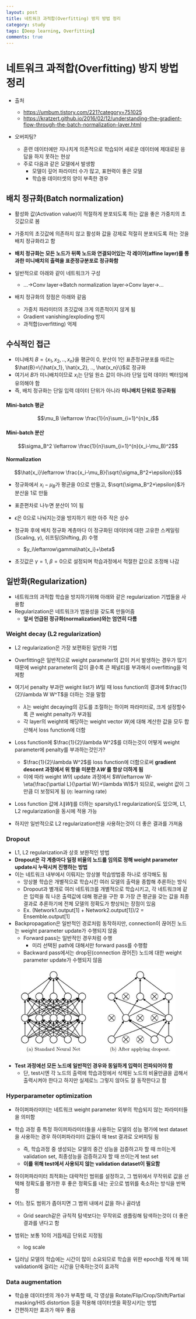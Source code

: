 ```yaml
---
layout: post
title: 네트워크 과적합(Overfitting) 방지 방법 정리
category: study
tags: [Deep learning, Overfitting]
comments: true
---
```


# 네트워크 과적합(Overfitting) 방지 방법 정리
- 출처
  - https://umbum.tistory.com/221?category=751025
  - https://kratzert.github.io/2016/02/12/understanding-the-gradient-flow-through-the-batch-normalization-layer.html

- 오버피팅?
  - 훈련 데이터에만 지나치게 의존적으로 학습되어 새로운 데이터에 제대로된 응답을 하지 못하는 현상
  - 주로 다음과 같은 모델에서 발생함
    - 모델이 깊어 파라미터 수가 많고, 표현력이 좋은 모델
    - 학습용 데이터셋의 양이 부족한 경우

## 배치 정규화(Batch normalization)
- 활성화 값(Activation value)이 적절하게 분포되도록 하는 값을 좋은 가중치의 초깃값으로 봄
- 가중치의 초깃값에 의존하지 않고 활성화 값을 강제로 적절히 분포되도록 하는 것을 배치 정규화라고 함

- __배치 정규화는 모든 노드가 뒤쪽 노드와 연결되어있는 각 레이어(affine layer)를 통과한 미니배치의 출력을 표준정규분포로 정규화함__
- 일반적으로 아래와 같이 네트워크가 구성
  - ...->Conv layer->Batch normalization layer->Conv layer->...

- 배치 정규화의 장점은 아래와 같음
  - 가중치 파라미터의 초깃값에 크게 의존적이지 않게 됨
  - Gradient vanishing/exploding 방지
  - 과적합(overfitting) 억제

## 수식적인 접근
- 미니배치 $B=\{x_1, x_2, .., x_n\}$을 평균이 0, 분산이 1인 표준정규분포를 따르는 $\hat{B}=\{\hat{x_1}, \hat{x_2}, .., \hat{x_n}\}$로 정규화
- 여기서 $B$가 미니배치이므로 $x_i$는 단일 원소 값이 아니라 단일 입력 데이터 벡터임에 유의해야 함
- 즉, 배치 정규화는 단일 입력 데이터 단위가 아니라 __미니배치 단위로 정규화됨__

#### Mini-batch 평균

$$\mu_B \leftarrow \frac{1}{n}\sum_{i=1}^{n}x_i$$

#### Mini-batch 분산

$$\sigma_B^2 \leftarrow \frac{1}{n}\sum_{i=1}^{n}(x_i-\mu_B)^2$$

#### Normalization

$$\hat{x_i}\leftarrow \frac{x_i-\mu_B}{\sqrt{\sigma_B^2+\epsilon}}$$

- 정규화에서 $x_i-\mu_B$가 평균을 0으로 만들고, $\sqrt{\sigma_B^2+\epsilon}$가 분산을 1로 만듦
- 표준편차로 나누면 분산이 1이 됨
- $\epsilon$은 0으로 나눠지는것을 방지하기 위한 아주 작은 상수

- 정규화 후에 배치 정규화 계층마다 이 정규화된 데이터에 대한 고유한 스케일링(Scaling, $\gamma$), 쉬프팅(Shifting, $\beta$) 수행
  - $y_i\leftarrow\gamma\hat{x_i}+\beta$
- 초깃값은 $\gamma=1,\; \beta=0$으로 설정되며 학습과정에서 적절한 값으로 조정해 나감

## 일반화(Regularization)
- 네트워크의 과적합 학습을 방지하기위해 아래와 같은 regularization 기법들을 사용함
- Regularization은 네트워크가 범용성을 갖도록 만들어줌
  - __앞서 언급된 정규화(normalization)와는 엄연히 다름__

### Weight decay (L2 regularization)
- L2 regularization은 가장 보편화된 일반화 기법
- Overfitting은 일반적으로 weight parameter의 값이 커서 발생하는 경우가 많기때문에 weight parameter의 값이 클수록 큰 페널티를 부과해서 overfitting을 억제함

- 여기서 penalty 부과란 weight list가 $W$일 때 loss function의 결과에 $\frac{1}{2}\lambda W W^T$을 더하는 것을 말함
  - $\lambda$는 weight decaying의 강도를 조절하는 하이퍼 파라미터로, 크게 설정할수록 큰 weight penalty가 부과됨
  - 각 layer의 weight에 해당하는 weight vector $W_i$에 대해 계산한 값을 모두 합산해서 loss function에 더함

- Loss function에 $\frac{1}{2}\lambda W^2$를 더하는것이 어떻게 weight parameter에 penalty를 부과하는것인가?
  - $\frac{1}{2}\lambda W^2$를 loss function에 더함으로써 __gradient descent 과정에서 위 항을 미분한 $\lambda W$ 를 항상 더하게 됨__
  - 이에 따라 weight $W$의 update 과정에서 $W\leftarrow W-\eta(\frac{\partial L}{\partial W}+\lambda W)$가 되므로, weight 값이 그만큼 더 보정되게 됨 ($\eta$: learning rate)
- Loss function 값에 $\lambda \|W\|$를 더하는 sparsity(L1 regularization)도 있으며, L1, L2 regularization을 동시에 적용 가능
- 하지만 일반적으로 L2 regularization만을 사용하는것이 더 좋은 결과를 가져옴

### Dropout
- L1, L2 regularization과 상호 보완적인 방법
- __Dropout은 각 계층마다 일정 비율의 노드를 임의로 정해 weight parameter update시 누락시켜 진행하는 방법__
- 이는 네트워크 내부에서 이뤄지는 앙상블 학습방법중 하나로 생각해도 됨
  - 앙상블 학습은 개별적으로 학습시킨 여러 모델의 출력을 종합해 추론하는 방식
  - Dropout과 별개로 여러 네트워크를 개별적으로 학습시키고, 각 네트워크에 같은 입력을 줘 나온 출력값에 대해 평균을 구한 후 가장 큰 평균을 갖는 값을 최종 결과로 추론하기에 전체 모델의 정확도가 향상되는 장점이 있음
  - Ex. (Network1.output[1] + Network2.output[1])/2 = Ensemble.output[1]
- Backpropagation은 일반적인 경로처럼 동작하지만, connection이 끊어진 노드는 weight parameter update가 수행되지 않음
  - Forward pass는 일반적인 경우처럼 수행
    - 미리 선택된 path에 대해서만 forward pass를 수행함
  - Backward pass에서는 drop된(connection 끊어진) 노드에 대한 weight parameter update가 수행되지 않음

<center>
<figure>
<img src="/assets/post_img/study/2019-11-01-dnn_optimization/fig1.jpg" alt="views">
<figcaption></figcaption>
</figure>
</center>

- __Test 과정에선 모든 노드에 일반적인 경우와 동일하게 입력이 전파되어야 함__
  - 단, test시엔 각 노드의 출력에 학습과정에서 삭제된 노드의 비율만큼을 곱해서 출력시켜야 한다고 하지만 실제로느 그렇지 않아도 잘 동작한다고 함

### Hyperparameter optimization
- 하이퍼파라미터는 네트워크 weight parameter 외부의 학습되지 않는 파라미터들을 의미함
- 학습 과정 중 특정 하이퍼파라미터들을 사용하는 모델의 성능 평가에 test dataset을 사용하는 경우 하이퍼파라미터 값들이 매 test 결과로 오버피팅 됨
  - 즉, 학습과정 중 생성되는 모델의 중간 성능을 검증하고자 할 때 쓰이는게 validation set, 최종성능을 검증하고자 할 때 쓰이는게 test set
  - __이를 위해 test에서 사용되지 않는 validation dataset이 필요함__

- 하이퍼파라미터 최적화는 대략적인 범위를 설정하고, 그 범위에서 무작위로 값을 선택해 정확도를 평가한 후 좋은 정확도를 내는 곳으로 범위를 축소하는 방식을 반복함
- 어느 정도 범위가 좁아지면 그 범위 내에서 값을 하나 골라냄
  - Grid search같은 규칙적 탐색보다는 무작위로 샘플링해 탐색하는것이 더 좋은 결과를 낸다고 함
- 범위는 보통 10의 거듭제곱 단위로 지정됨
  - log scale
- 딥러닝 모델의 학습에는 시간이 많이 소요되므로 학습을 위한 epoch를 작게 해 1회 validation에 걸리는 시간을 단축하는것이 효과적

### Data augmentation
- 학습용 데이터셋의 개수가 부족할 때, 각 영상을 Rotate/Flip/Crop/Shift/Partial masking/HIS distortion 등을 적용해 데이터셋을 확장시키는 방법
- 간편하지만 효과가 매우 좋음
